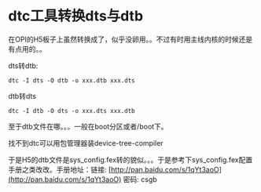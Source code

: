 # dtc工具转换dts与dtb

在OPI的H5板子上虽然转换成了，似乎没卵用。。不过有时用主线内核的时候还是有点用的。。

dts转dtb:

```
dtc -I dts -O dtb -o xxx.dtb xxx.dts
```

dtb转dts

```
dtc -I dtb -O dts -o xxx.dts xxx.dtb
```

至于dtb文件在哪。。。一般在boot分区或者/boot下。

找不到dtc可以用包管理器装device-tree-compiler

于是H5的dtb文件是sys\_config.fex转的貌似。。。于是参考下sys\_config.fex配置手册之类改改。手册地址：链接: [http://pan.baidu.com/s/1qYt3aoO](http://pan.baidu.com/s/1qYt3aoO) 密码: csgb

